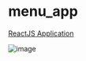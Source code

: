 # menu_app

[ReactJS Application](https://menu-puan-norita.netlify.app)

![image](https://user-images.githubusercontent.com/10364153/194983689-72d4e0fc-b78f-4246-9288-c51e4423918a.png)
